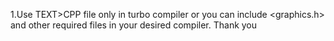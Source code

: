 1.Use TEXT>CPP file only in turbo compiler or you can include <graphics.h> and other required files in your desired compiler.
Thank you
